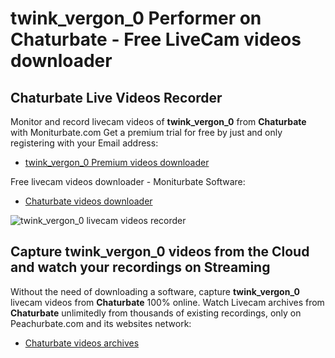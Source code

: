 # twink_vergon_0 Performer on Chaturbate - Free LiveCam videos downloader

## Chaturbate Live Videos Recorder

Monitor and record livecam videos of **twink_vergon_0** from **Chaturbate** with Moniturbate.com
Get a premium trial for free by just and only registering with your Email address:
* [twink_vergon_0 Premium videos downloader](https://moniturbate.com/request-demo-licence-key.html)

Free livecam videos downloader - Moniturbate Software:
* [Chaturbate videos downloader](https://moniturbate.com/moniturbate-download-software.html)

![twink_vergon_0 livecam videos recorder](https://peachurnet.com/templates/moniturbate-software.png)


## Capture twink_vergon_0 videos from the Cloud and watch your recordings on Streaming

Without the need of downloading a software, capture **twink_vergon_0** livecam videos from **Chaturbate** 100% online.
Watch Livecam archives from **Chaturbate** unlimitedly from thousands of existing recordings, only on Peachurbate.com and its websites network:
* [Chaturbate videos archives](https://peachurnet.com/)